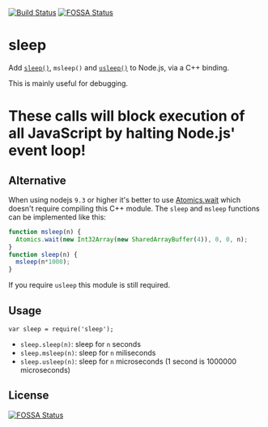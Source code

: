 [![Build Status](https://travis-ci.org/erikdubbelboer/node-sleep.png?branch=master)](https://travis-ci.org/erikdubbelboer/node-sleep)
[![FOSSA Status](https://app.fossa.io/api/projects/git%2Bgithub.com%2Ferikdubbelboer%2Fnode-sleep.svg?type=shield)](https://app.fossa.io/projects/git%2Bgithub.com%2Ferikdubbelboer%2Fnode-sleep?ref=badge_shield)

sleep
=====

Add [`sleep()`][1], `msleep()` and [`usleep()`][2] to Node.js, via a C++ binding.

This is mainly useful for debugging.

These calls will block execution of all JavaScript by halting Node.js' event loop!
==================================================================================

Alternative
-----------

When using nodejs `9.3` or higher it's better to use [Atomics.wait](https://developer.mozilla.org/en-US/docs/Web/JavaScript/Reference/Global_Objects/Atomics/wait) which doesn't require compiling this C++
module.
The `sleep` and `msleep` functions can be implemented like this:
```js
function msleep(n) {
  Atomics.wait(new Int32Array(new SharedArrayBuffer(4)), 0, 0, n);
}
function sleep(n) {
  msleep(n*1000);
}
```
If you require `usleep` this module is still required.

Usage
-----

    var sleep = require('sleep');

* `sleep.sleep(n)`: sleep for `n` seconds
* `sleep.msleep(n)`: sleep for `n` miliseconds
* `sleep.usleep(n)`: sleep for `n` microseconds (1 second is 1000000 microseconds)


[1]: http://linux.die.net/man/3/sleep
[2]: http://linux.die.net/man/3/usleep


## License
[![FOSSA Status](https://app.fossa.io/api/projects/git%2Bgithub.com%2Ferikdubbelboer%2Fnode-sleep.svg?type=large)](https://app.fossa.io/projects/git%2Bgithub.com%2Ferikdubbelboer%2Fnode-sleep?ref=badge_large)
